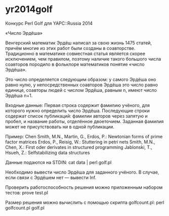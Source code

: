yr2014golf
==========

Конкурс Perl Golf для YAPC::Russia 2014

«Число Эрдёша»

Венгерский математик Эрдёш написал за свою жизнь 1475 статей, причём многие из
этих работ были созданы в соавторстве. Традиционно в математике совместная
статья является скорее исключением, чем правилом, поэтому наличие такого
большого числа соавторов породило в фольклоре математиков понятие «число Эрдёша».

Это число определяется следующим образом:
    у самого Эрдёша оно равно нулю,
    у непосредственных соавторов Эрдёша это число равно единице,
    соавторы людей с числом Эрдёша, равным n, имеют число Эрдёша n+1.


Входные данные:
Первая строка содержит фамилию учёного, для которого нужно определить число
Эрдёша. Последующие строки содержат список публикаций: фамилии авторов через
запятую и пробел, и название работы, отделённое двоеточием. Заданная фамилия
может не присутствовать ни в одной публикации.

Пример:
Chen
Smith, M.N., Martin, G., Erdos, P.: Newtonian forms of prime factor matrices
Erdos, P., Reisig, W.: Stuttering in petri nets
Smith, M.N., Chen, X.: First oder derivates in structured programming
Jablonski, T., Hsueh, Z.: Selfstabilizing data structures

Данные подаются на STDIN:
cat data | perl golf.pl

Необходимо вывести число Эрдёша для заданного учёного. В случае, если связи с
Эрдёшем нет — вывести Inf.

Проверить работоспособность решения можно приложенным набором тестов:
prove test.pl

Размер решения можно вычислить с помощью скрипта golfcount.pl:
perl golfcount.pl golf.pl

